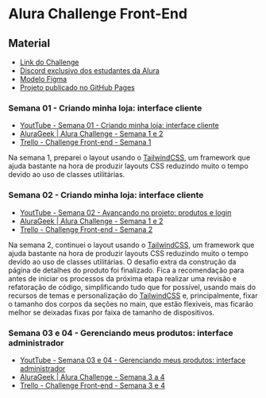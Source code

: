# Alura Challenge Front-End


## Material

* [Link do Challenge](https://www.alura.com.br/challenges/front-end-5//semana-01-criando-loja-interface-cliente)
* [Discord exclusivo dos estudantes da Alura](https://discord.com/invite/QeBdgAjXnn)
* [Modelo Figma](https://www.figma.com/file/fR9qvy3gU53s2q5efeMpy9/AluraGeek---Challenge?node-id=0%3A1)
* [Projeto publicado no GitHub Pages](https://masthiago.github.io/alura-challenge-front-end-5ed/)


### Semana 01 - Criando minha loja: interface cliente

* [YoutTube - Semana 01 - Criando minha loja: interface cliente](https://www.youtube.com/watch?v=BZcgEHL7HQ0)
* [AluraGeek | Alura Challenge - Semana 1 e 2](https://cursos.alura.com.br/alurageek-alura-challenge-semana-1-monicahillman-1645662556745-p309233)
* [Trello - Challenge Front-end - Semana 1](https://trello.com/b/YahtquUC/challenge-front-end-semana-1)

Na semana 1, preparei o layout usando o [TailwindCSS](https://tailwindcss.com/), um framework que ajuda bastante na hora de produzir layouts CSS reduzindo muito o tempo devido ao uso de classes utilitárias. 


### Semana 02 - Criando minha loja: interface cliente

* [YoutTube - Semana 02 - Avançando no projeto: produtos e login](https://www.youtube.com/watch?v=iCQrvMpHtbc&embeds_euri=https%3A%2F%2Fwww.alura.com.br%2F&feature=emb_imp_woyt)
* [AluraGeek | Alura Challenge - Semana 1 e 2](https://cursos.alura.com.br/alurageek-alura-challenge-semana-1-monicahillman-1645662556745-p309233)
* [Trello - Challenge Front-end - Semana 2](https://trello.com/b/DelwGaI3/challenge-front-end-semana-2)

Na semana 2, continuei o layout usando o [TailwindCSS](https://tailwindcss.com/), um framework que ajuda bastante na hora de produzir layouts CSS reduzindo muito o tempo devido ao uso de classes utilitárias. O desafio extra da construção da página de detalhes do produto foi finalizado. Fica a recomendação para antes de iniciar os processos da próxima etapa realizar uma revisão e refatoração de código, simplificando tudo que for possível, usando mais do recursos de temas e personalização do [TailwindCSS](https://tailwindcss.com/) e, principalmente, fixar o tamanho dos corpos da seções no main, que estão flexiveis, mas ficarão melhor se deixadas fixas por faixa de tamanho de dispositivos.


### Semana 03 e 04 - Gerenciando meus produtos: interface administrador

* [YoutTube - Semana 03 e 04 - Gerenciando meus produtos: interface administrador](https://www.youtube.com/watch?v=Z5cqJhF5L8Q)
* [AluraGeek | Alura Challenge - Semana 3 a 4](https://cursos.alura.com.br/alurageek-alura-challenge-semana-3-a-4-monicahillman-1645719766329-p309653)
* [Trello - Challenge Front-end - Semana 3 e 4](https://trello.com/b/QDO2UzyY/challenge-front-end-semanas-3-e-4)
